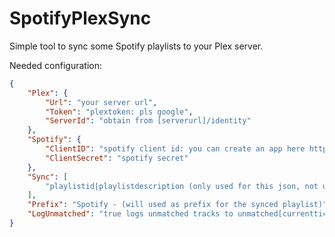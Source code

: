 # SpotifyPlexSync

Simple tool to sync some Spotify playlists to your Plex server.

Needed configuration:

```json
{
    "Plex": {
        "Url": "your server url",
        "Token": "plextoken: pls google",
        "ServerId": "obtain from [serverurl]/identity"
    },
    "Spotify": {
        "ClientID": "spotify client id: you can create an app here https://developer.spotify.com/dashboard/applications",
        "ClientSecret": "spotify secret"
    },
    "Sync": [
        "playlistid|playlistdescription (only used for this json, not used as title)"
    ],
    "Prefix": "Spotify - (will used as prefix for the synced playlist)",
    "LogUnmatched": "true logs unmatched tracks to unmatched[currentticks].log"
}
```
